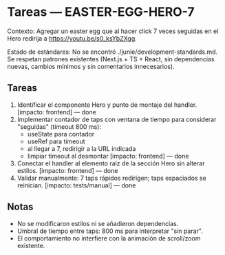 # Tareas — EASTER-EGG-HERO-7

Contexto: Agregar un easter egg que al hacer click 7 veces seguidas en el Hero redirija a https://youtu.be/s0_ksYbZXgg.

Estado de estándares: No se encontró ./junie/development-standards.md. Se respetan patrones existentes (Next.js + TS + React, sin dependencias nuevas, cambios mínimos y sin comentarios innecesarios).

## Tareas
1. Identificar el componente Hero y punto de montaje del handler. [impacto: frontend] — done
2. Implementar contador de taps con ventana de tiempo para considerar "seguidas" (timeout 800 ms):
   - useState para contador
   - useRef para timeout
   - al llegar a 7, redirigir a la URL indicada
   - limpiar timeout al desmontar [impacto: frontend] — done
3. Conectar el handler al elemento raíz de la sección Hero sin alterar estilos. [impacto: frontend] — done
4. Validar manualmente: 7 taps rápidos redirigen; taps espaciados se reinician. [impacto: tests/manual] — done

## Notas
- No se modificaron estilos ni se añadieron dependencias.
- Umbral de tiempo entre taps: 800 ms para interpretar "sin parar".
- El comportamiento no interfiere con la animación de scroll/zoom existente.
